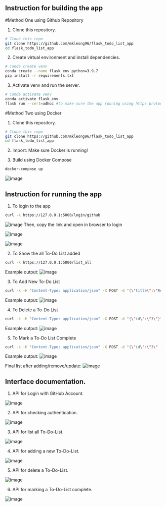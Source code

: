 ## Instruction for building the app
#Method One using Github Repository
1. Clone this repository.
```bash
# Clone this repo
git clone https://github.com/mkleong96/flask_todo_list_app
cd flask_todo_list_app
```

2. Create virtual environment and install dependencies.
```bash
# Conda create venv
conda create --name flask_env python=3.9.7
pip install -r requirements.txt
```

3. Activate venv and run the server.
```bash
# Conda activate venv
conda activate flask_env
flask run --cert=adhoc #to make sure the app running using https protocol
```

#Method Two using Docker
1. Clone this repository.
```bash
# Clone this repo
git clone https://github.com/mkleong96/flask_todo_list_app
cd flask_todo_list_app
```

2. Import: Make sure Docker is running!

2. Build using Docker Compose 
```bash
docker-compose up
```
![image](https://user-images.githubusercontent.com/81457132/184544779-eb946b46-638a-4e7d-af22-df528c0b159a.png)


## Instruction for running the app
1. To login to the app
```bash
curl -k https://127.0.0.1:5000/login/github
```
![image](https://user-images.githubusercontent.com/81457132/184542033-927b39bc-7c48-40e6-b74f-7988e744925a.png)
Then, copy the link and open in browser to login

![image](https://user-images.githubusercontent.com/81457132/184544349-8fdea432-0456-491b-8875-ad600259efaf.png)

![image](https://user-images.githubusercontent.com/81457132/184544375-4bd67a28-b337-42d4-9f43-c32e5051bff2.png)

2. To Show the all To-Do List added
```bash
curl -k https://127.0.0.1:5000/list_all
```
Example output:
![image](https://user-images.githubusercontent.com/81457132/184542378-df52ede2-63d8-446f-b84f-931832cc07d9.png)


3. To Add New To-Do List
```bash
curl -k -H "Content-Type: application/json" -X POST -d "{\"title\":\"Read a book\", \"description\":\"Read a book on Monday\", \"status\":\"not complete\"  }" https://127.0.0.1:5000/add_to_do_list
```
Example output:
![image](https://user-images.githubusercontent.com/81457132/184542427-b59db58f-bcbd-4e78-88e0-6783bba727ce.png)


4. To Delete a To-Do List
```bash
curl -k -H "Content-Type: application/json" -X POST -d "{\"id\":\"3\"}" https://127.0.0.1:5000/delete_list
```
Example output:
![image](https://user-images.githubusercontent.com/81457132/184542466-5631df10-eb9b-4198-b49f-ba6ddb0caa22.png)


5. To Mark a To-Do List Complete
```bash
curl -k -H "Content-Type: application/json" -X POST -d "{\"id\":\"3\" ,\"status\":\"done\"}" https://127.0.0.1:5000/mark_list_done
```
Example output:
![image](https://user-images.githubusercontent.com/81457132/184542504-39a71b01-ff22-4a0a-99ce-19fccaf838e6.png)

Final list after adding/remove/update:
![image](https://user-images.githubusercontent.com/81457132/184543110-85e67e86-65ad-46c7-b6d7-0d2d832e6e26.png)

## Interface documentation.
1. API for Login with GitHub Account.

![image](https://user-images.githubusercontent.com/81457132/184544447-abd3306e-c4c7-4071-b4fd-f78c0121b0e6.png)

2. API for checking authentication.

![image](https://user-images.githubusercontent.com/81457132/184544465-5b01ec21-f662-47e6-b966-40f7ba00624c.png)

3. API for list all To-Do-List.

![image](https://user-images.githubusercontent.com/81457132/184544477-ed0ab5c3-7ca0-4608-a109-c8d8dc4a4d8e.png)

4. API for adding a new To-Do-List.

![image](https://user-images.githubusercontent.com/81457132/184544495-61c7d9f4-fd62-4f13-8d38-837a8aba4002.png)

5. API for delete a To-Do-List.

![image](https://user-images.githubusercontent.com/81457132/184544506-043e8d72-274f-471d-a5a5-15c2fbed7f16.png)

6. API for marking a To-Do-List complete.

![image](https://user-images.githubusercontent.com/81457132/184544534-8129d661-6ea1-4023-8abb-59381c4eb561.png)

